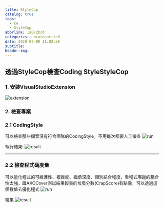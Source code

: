 ```yaml
---
title: StyleCop
catalog: true
tags:
  - C#
  - StyleCop
abbrlink: 1a072bcd
categories: uncategorized
date: 2020-07-08 11:02:58
subtitle:
header-img:
---
```

## 透過StyleCop檢查Coding StyleStyleCop
### 1. 安裝VisualStudioExtension
![extension](extension.PNG)

### 2. 檢查專案
### 2.1 CodingStyle

可以檢查那些檔案沒有符合團隊的CodingStyle，不用每次都要人工檢查
![run](run.PNG)

執行結果:
![result](result.PNG)
***
### 2.2 檢查程式碼度量
可以量化程式的可維護性、複雜度、繼承深度、類別結合程度，看程式哪邊的耦合性太強，跟AXOCover測試結果報表的垃圾分數(CrapScore)有點像，可以透過這個數值去優化程式
![run](run2.PNG)

結果
![result](result2.PNG)